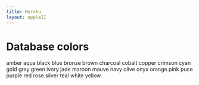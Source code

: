 ```yaml
---
title: Heroku
layout: appleII
---
```


Database colors
===============

amber
aqua
black
blue
bronze
brown
charcoal
cobalt
copper
crimson
cyan
gold
gray
green
ivory
jade
maroon
mauve
navy
olive
onyx
orange
pink
puce
purple
red
rose
silver
teal
white
yellow
